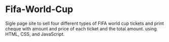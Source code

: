 # Fifa-World-Cup
Sigle page site to sell four different types of FIFA world cup tickets and print cheque with amount and price of each ticket and the total amount. using HTML, CSS, and JavaScript.
